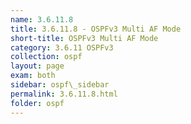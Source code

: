 ```yaml
---
name: 3.6.11.8
title: 3.6.11.8 - OSPFv3 Multi AF Mode
short-title: OSPFv3 Multi AF Mode
category: 3.6.11 OSPFv3
collection: ospf
layout: page
exam: both
sidebar: ospf\_sidebar
permalink: 3.6.11.8.html
folder: ospf
---
```


